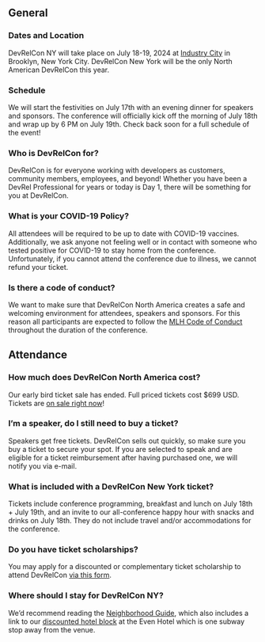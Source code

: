 ## General

### Dates and Location

DevRelCon NY will take place on July 18-19, 2024 at [Industry City](https://maps.app.goo.gl/V3DV7JMcQ1CiYdfo7) in Brooklyn, New York City. DevRelCon New York will be the only North American DevRelCon this year.

### Schedule

We will start the festivities on July 17th with an evening dinner for speakers and sponsors. The conference will officially kick off the morning of July 18th and wrap up by 6 PM on July 19th.
Check back soon for a full schedule of the event!

### Who is DevRelCon for?

DevRelCon is for everyone working with developers as customers, community members, employees, and beyond! Whether you have been a DevRel Professional for years or today is Day 1, there will be something for you at DevRelCon.

### What is your COVID-19 Policy?

All attendees will be required to be up to date with COVID-19 vaccines. Additionally, we ask anyone not feeling well or in contact with someone who tested positive for COVID-19 to stay home from the conference. Unfortunately, if you cannot attend the conference due to illness, we cannot refund your ticket.

### Is there a code of conduct?

We want to make sure that DevRelCon North America creates a safe and welcoming environment for attendees, speakers and sponsors. For this reason all participants are expected to follow the [MLH Code of Conduct](https://mlh.io/code-of-conduct) throughout the duration of the conference.

## Attendance

### How much does DevRelCon North America cost?

Our early bird ticket sale has ended. Full priced tickets cost $699 USD. Tickets are [on sale right now](https://ti.to/mlh/devrelcon-ny)!

### I’m a speaker, do I still need to buy a ticket?

Speakers get free tickets. DevRelCon sells out quickly, so make sure you buy a ticket to secure your spot. If you are selected to speak and are eligible for a ticket reimbursement after having purchased one, we will notify you via e-mail.

### What is included with a DevRelCon New York ticket?

Tickets include conference programming, breakfast and lunch on July 18th + July 19th, and an invite to our all-conference happy hour with snacks and drinks on July 18th. They do not include travel and/or accommodations for the conference.

### Do you have ticket scholarships?

You may apply for a discounted or complementary ticket scholarship to attend DevRelCon [via this form](https://forms.gle/SPSrxYFRLeFERwSu7).

### Where should I stay for DevRelCon NY?

We’d recommend reading the [Neighborhood Guide](/neighborhood), which also includes a link to our [discounted hotel block](https://www.ihg.com/evenhotels/hotels/us/en/find-hotels/select-roomrate?fromRedirect=true&qSrt=sBR&qIta=99801505&icdv=99801505&qSlH=BXYEV&qCiD=17&qCiMy=062024&qCoD=21&qCoMy=062024&qGrpCd=DRC&qAAR=6CBARC&qRtP=6CBARC&setPMCookies=true&qSHBrC=VN&qDest=46%20Nevins%20St,%20Brooklyn,%20NY,%20US&srb_u=1&qChAge=&qRmFltr=) at the Even Hotel which is one subway stop away from the venue.